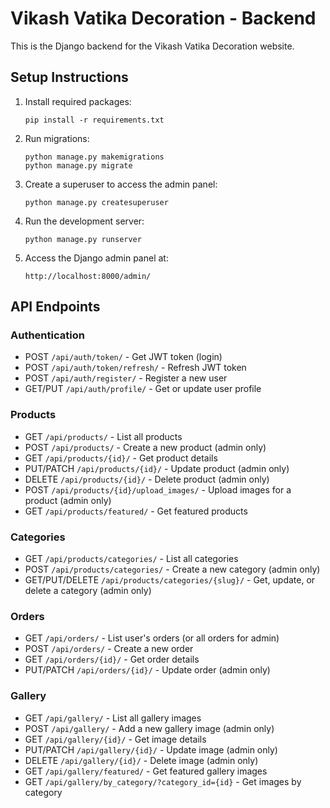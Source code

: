 
# Vikash Vatika Decoration - Backend

This is the Django backend for the Vikash Vatika Decoration website.

## Setup Instructions

1. Install required packages:
   ```
   pip install -r requirements.txt
   ```

2. Run migrations:
   ```
   python manage.py makemigrations
   python manage.py migrate
   ```

3. Create a superuser to access the admin panel:
   ```
   python manage.py createsuperuser
   ```

4. Run the development server:
   ```
   python manage.py runserver
   ```

5. Access the Django admin panel at:
   ```
   http://localhost:8000/admin/
   ```

## API Endpoints

### Authentication
- POST `/api/auth/token/` - Get JWT token (login)
- POST `/api/auth/token/refresh/` - Refresh JWT token
- POST `/api/auth/register/` - Register a new user
- GET/PUT `/api/auth/profile/` - Get or update user profile

### Products
- GET `/api/products/` - List all products
- POST `/api/products/` - Create a new product (admin only)
- GET `/api/products/{id}/` - Get product details
- PUT/PATCH `/api/products/{id}/` - Update product (admin only)
- DELETE `/api/products/{id}/` - Delete product (admin only)
- POST `/api/products/{id}/upload_images/` - Upload images for a product (admin only)
- GET `/api/products/featured/` - Get featured products

### Categories
- GET `/api/products/categories/` - List all categories
- POST `/api/products/categories/` - Create a new category (admin only)
- GET/PUT/DELETE `/api/products/categories/{slug}/` - Get, update, or delete a category (admin only)

### Orders
- GET `/api/orders/` - List user's orders (or all orders for admin)
- POST `/api/orders/` - Create a new order
- GET `/api/orders/{id}/` - Get order details
- PUT/PATCH `/api/orders/{id}/` - Update order (admin only)

### Gallery
- GET `/api/gallery/` - List all gallery images
- POST `/api/gallery/` - Add a new gallery image (admin only)
- GET `/api/gallery/{id}/` - Get image details
- PUT/PATCH `/api/gallery/{id}/` - Update image (admin only)
- DELETE `/api/gallery/{id}/` - Delete image (admin only)
- GET `/api/gallery/featured/` - Get featured gallery images
- GET `/api/gallery/by_category/?category_id={id}` - Get images by category
